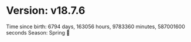 # Version: v18.7.6
Time since birth: 6794 days, 163056 hours, 9783360 minutes, 587001600 seconds
Season: Spring 🌸
